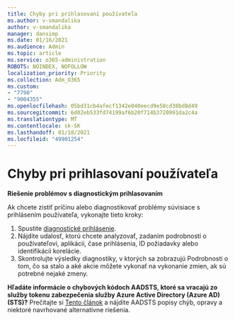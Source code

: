 ```yaml
---
title: Chyby pri prihlasovaní používateľa
ms.author: v-smandalika
author: v-smandalika
manager: dansimp
ms.date: 01/16/2021
ms.audience: Admin
ms.topic: article
ms.service: o365-administration
ROBOTS: NOINDEX, NOFOLLOW
localization_priority: Priority
ms.collection: Adm_O365
ms.custom:
- "7790"
- "9004355"
ms.openlocfilehash: 05bd31cb4afecf1342e040eecd9e58cd38bd8d49
ms.sourcegitcommit: 6d02eb533fd74199af6b20f714b3720991da2c4a
ms.translationtype: MT
ms.contentlocale: sk-SK
ms.lasthandoff: 01/18/2021
ms.locfileid: "49901254"
---
```

# <a name="user-sign-in-errors"></a>Chyby pri prihlasovaní používateľa

**Riešenie problémov s diagnostickým prihlasovaním**

Ak chcete zistiť príčinu alebo diagnostikovať problémy súvisiace s prihlásením používateľa, vykonajte tieto kroky:

1. Spustite [diagnostické prihlásenie](https://ms.portal.azure.com/#blade/Microsoft_AAD_IAM/ActiveDirectoryMenuBlade/diagnose/symptomId/ms_aad_dxp_signin_caDiagnoseAndSolveSummarySymptom).
2. Nájdite udalosť, ktorú chcete analyzovať, zadaním podrobností o používateľovi, aplikácii, čase prihlásenia, ID požiadavky alebo identifikácii korelácie.
3. Skontrolujte výsledky diagnostiky, v ktorých sa zobrazujú Podrobnosti o tom, čo sa stalo a aké akcie môžete vykonať na vykonanie zmien, ak sú potrebné nejaké zmeny.

**Hľadáte informácie o chybových kódoch AADSTS, ktoré sa vracajú zo služby tokenu zabezpečenia služby Azure Active Directory (Azure AD) (STS)?** Prečítajte si [Tento článok](https://docs.microsoft.com/azure/active-directory/develop/reference-aadsts-error-codes) a nájdite AADSTS popisy chýb, opravy a niektoré navrhované alternatívne riešenia.